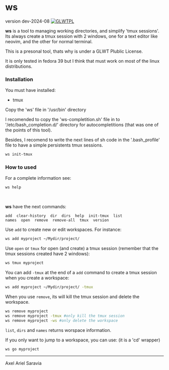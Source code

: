 # ws
version dev-2024-08
[![GLWTPL](https://img.shields.io/badge/GLWT-Public_License-red.svg)](https://github.com/me-shaon/GLWTPL)

**ws** is a tool to managing working directories, and simplify 'tmux sessions'.
Its always create a tmux session with 2 windows, one for a text editor like
neovim, and the other for normal terminal. 

This is a presonal tool, thats why is under a GLWT Plublic License.

It is only tested in fedora 39 but I think that must work on most of the linux
distributions.

### Installation

You must have installed:
- tmux

Copy the 'ws' file in '/usr/bin' directory

I recomended to copy the 'ws-completition.sh' file in to '/etc/bash_completion.d/'
directory for <Tab><Tab> autocompletitions (that was one of the points of
this tool).

Besides, I recomend to write the next lines of sh code in the
'.bash_profile' file to have a simple persistents tmux sessions.
```sh
ws init-tmux
```

### How to used

For a complete information see:
```sh
ws help
```
<br>

**ws** have the next commands:
    
    add  clear-history  dir  dirs  help  init-tmux  list
    names  open  remove  remove-all  tmux  version
    

Use ``add`` to create new or edit workspaces. For instance:
```sh
ws add myproject ~/Mydir/project/
```

Use ``open`` or ``tmux`` for open (and create) a tmux session (remember that the tmux
sessions created have 2 windows):
```sh
ws tmux myproject
```
You can add ``-tmux`` at the end of a ``add`` command to create a tmux
session when you create a workspace:
```sh
ws add myproject ~/Mydir/project/ -tmux
```

When you use ``remove``, its will kill the tmux session and delete the
workspace.
```sh
ws remove myproject
ws remove myproject -tmux #only kill the tmux session
ws remove myproject -ws #only delete the workspace
```

``list``, ``dirs`` and ``names`` returns worspace information.

If you only want to jump to a workspace, you can use: (it is a 'cd' wrapper)
```sh
ws go myproject
```

---

Axel Ariel Saravia
